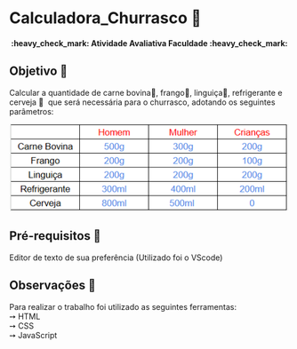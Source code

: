 # Calculadora_Churrasco 🍖
<h4 align="center"> 
	:heavy_check_mark: Atividade Avaliativa Faculdade :heavy_check_mark:
</h4>

## Objetivo 🎯
Calcular a quantidade de carne bovina🥩, frango🍗, linguiça🥓, refrigerante e cerveja 🍺  que será necessária para o churrasco, adotando os seguintes parâmetros:
<p align="center">
    <img alt="Parametro" title="Parametro" src="https://github.com/DaCruz-2003/Calculadora_Churrasco/blob/main/IMG/PARAMETRO.png" width="500px" />
</p>

## Pré-requisitos 🧷
Editor de texto de sua preferência (Utilizado foi o VScode)

## Observações 📌
Para realizar o trabalho foi utilizado as seguintes ferramentas:<br>
➙ HTML <br>
➙ CSS <br>
➙ JavaScript <br>
